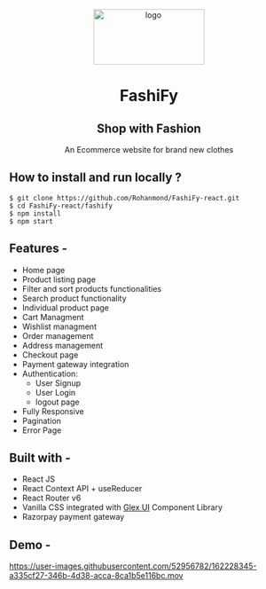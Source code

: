 <div align="center">
  <img src="https://res.cloudinary.com/donqbxlnc/image/upload/v1649318431/Fashify_Transparent_pr_2_qco1nk.png" height="100" width="200" alt="logo"/>
  
# FashiFy
## Shop with Fashion  
  An Ecommerce website for brand new clothes
</div>

## **How to install and run locally ?**

```
$ git clone https://github.com/Rohanmond/FashiFy-react.git
$ cd FashiFy-react/fashify
$ npm install
$ npm start
```
## **Features -**

- Home page
- Product listing page
- Filter and sort products functionalities
- Search product functionality
- Individual product page
- Cart Managment
- Wishlist managment
- Order management
- Address management
- Checkout page
- Payment gateway integration
- Authentication:
  - User Signup
  - User Login
  - logout page
 - Fully Responsive
 - Pagination
 - Error Page

## **Built with -**

- React JS
- React Context API + useReducer
- React Router v6
- Vanilla CSS integrated with [Glex UI](https://glex-ui.vercel.app/) Component Library
- Razorpay payment gateway

## **Demo -**
https://user-images.githubusercontent.com/52956782/162228345-a335cf27-346b-4d38-acca-8ca1b5e116bc.mov


